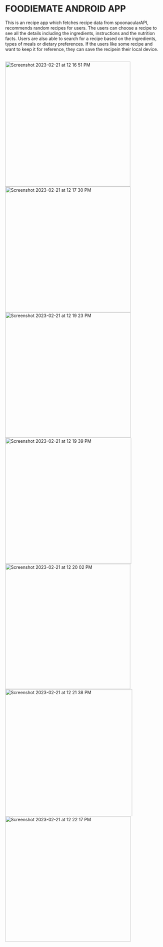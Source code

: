 # FOODIEMATE ANDROID APP
This is an recipe app which fetches recipe data from spoonacularAPI, recommends random recipes for users. The users can choose a recipe to see all the details including the ingredients, instructions and the nutrition facts. Users are also able to search for a recipe based on the ingredients, types of meals or dietary preferences. If the users like some recipe and want to keep it for reference, they can save the recipein their local device.

<br>
<img width="400" alt="Screenshot 2023-02-21 at 12 16 51 PM" src="https://user-images.githubusercontent.com/81380393/220414680-3875c4bc-c17a-4bcb-b6f7-430e2f75df20.png">
<img width="401" alt="Screenshot 2023-02-21 at 12 17 30 PM" src="https://user-images.githubusercontent.com/81380393/220414832-13770777-6d28-410f-8e9e-5ea60716281f.png">
<img width="401" alt="Screenshot 2023-02-21 at 12 19 23 PM" src="https://user-images.githubusercontent.com/81380393/220415205-aa545699-5d8d-4b95-8cbd-c63b260c4b68.png">
<img width="403" alt="Screenshot 2023-02-21 at 12 19 39 PM" src="https://user-images.githubusercontent.com/81380393/220415277-80a379ac-9989-450c-9670-49f3a281560c.png">
<img width="400" alt="Screenshot 2023-02-21 at 12 20 02 PM" src="https://user-images.githubusercontent.com/81380393/220415348-f2a48c0d-05a6-4a0f-9cd8-eb5390c89fcc.png">
<img width="406" alt="Screenshot 2023-02-21 at 12 21 38 PM" src="https://user-images.githubusercontent.com/81380393/220415711-4c11da13-2b34-4007-90ac-ed13a340422b.png">
<img width="401" alt="Screenshot 2023-02-21 at 12 22 17 PM" src="https://user-images.githubusercontent.com/81380393/220415884-88f53634-c6bf-46b8-87c7-d934f15204b0.png">
